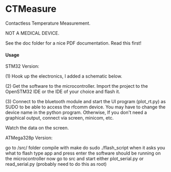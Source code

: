 # CTMeasure

Contactless Temperature Measurement.

NOT A MEDICAL DEVICE.

See the doc folder for a nice PDF documentation. Read this first!

#### Usage

STM32 Version:

(1) Hook up the electronics, I added a schematic below.

(2) Get the software to the microcontroller. Import the project to the OpenSTM32 IDE or the IDE of your choice and flash it.

(3) Connect to the bluetooth module and start the UI program (plot_rt.py) as SUDO to be able to access the rfcomm device. You may have to change the device name in the python program. Otherwise, If you don't need a graphical output, connect via screen, minicom, etc.

Watch the data on the screen.

ATMega328p Version:

go to /src/ folder compile with make do sudo ./flash_script when it asks you what to flash type app and press enter the software should be running on the microcontroller now go to src and start either plot_serial.py or read_serial.py (probably need to do this as root)
